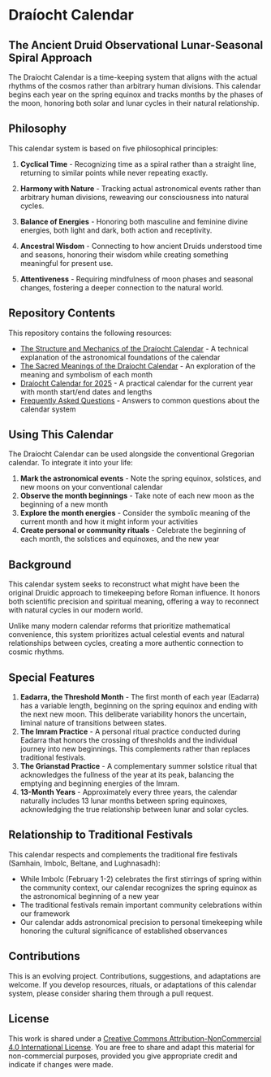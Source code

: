 # Draíocht Calendar

## The Ancient Druid Observational Lunar-Seasonal Spiral Approach

The Draíocht Calendar is a time-keeping system that aligns with the actual rhythms of the cosmos rather than arbitrary human divisions. This calendar begins each year on the spring equinox and tracks months by the phases of the moon, honoring both solar and lunar cycles in their natural relationship.


## Philosophy

This calendar system is based on five philosophical principles:

1. **Cyclical Time** - Recognizing time as a spiral rather than a straight line, returning to similar points while never repeating exactly.

2. **Harmony with Nature** - Tracking actual astronomical events rather than arbitrary human divisions, reweaving our consciousness into natural cycles.

3. **Balance of Energies** - Honoring both masculine and feminine divine energies, both light and dark, both action and receptivity.

4. **Ancestral Wisdom** - Connecting to how ancient Druids understood time and seasons, honoring their wisdom while creating something meaningful for present use.

5. **Attentiveness** - Requiring mindfulness of moon phases and seasonal changes, fostering a deeper connection to the natural world.


## Repository Contents

This repository contains the following resources:

- [The Structure and Mechanics of the Draíocht Calendar](draiocht-calendar-mechanics.md) - A technical explanation of the astronomical foundations of the calendar
- [The Sacred Meanings of the Draíocht Calendar](draiocht-month-meanings.md) - An exploration of the meaning and symbolism of each month
- [Draíocht Calendar for 2025](draiocht-calendar-2025.md) - A practical calendar for the current year with month start/end dates and lengths
- [Frequently Asked Questions](draiocht-calendar-faq.md) - Answers to common questions about the calendar system


## Using This Calendar

The Draíocht Calendar can be used alongside the conventional Gregorian calendar. To integrate it into your life:

1. **Mark the astronomical events** - Note the spring equinox, solstices, and new moons on your conventional calendar
2. **Observe the month beginnings** - Take note of each new moon as the beginning of a new month
3. **Explore the month energies** - Consider the symbolic meaning of the current month and how it might inform your activities
4. **Create personal or community rituals** - Celebrate the beginning of each month, the solstices and equinoxes, and the new year


## Background

This calendar system seeks to reconstruct what might have been the original Druidic approach to timekeeping before Roman influence. It honors both scientific precision and spiritual meaning, offering a way to reconnect with natural cycles in our modern world.

Unlike many modern calendar reforms that prioritize mathematical convenience, this system prioritizes actual celestial events and natural relationships between cycles, creating a more authentic connection to cosmic rhythms.


## Special Features

1. **Eadarra, the Threshold Month** - The first month of each year (Eadarra) has a variable length, beginning on the spring equinox and ending with the next new moon. This deliberate variability honors the uncertain, liminal nature of transitions between states.
2. **The Imram Practice** - A personal ritual practice conducted during Eadarra that honors the crossing of thresholds and the individual journey into new beginnings. This complements rather than replaces traditional festivals.
3. **The Grianstad Practice** - A complementary summer solstice ritual that acknowledges the fullness of the year at its peak, balancing the emptying and beginning energies of the Imram.
4. **13-Month Years** - Approximately every three years, the calendar naturally includes 13 lunar months between spring equinoxes, acknowledging the true relationship between lunar and solar cycles.


## Relationship to Traditional Festivals

This calendar respects and complements the traditional fire festivals (Samhain, Imbolc, Beltane, and Lughnasadh):

* While Imbolc (February 1-2) celebrates the first stirrings of spring within the community context, our calendar recognizes the spring equinox as the astronomical beginning of a new year
* The traditional festivals remain important community celebrations within our framework
* Our calendar adds astronomical precision to personal timekeeping while honoring the cultural significance of established observances


## Contributions

This is an evolving project. Contributions, suggestions, and adaptations are welcome. If you develop resources, rituals, or adaptations of this calendar system, please consider sharing them through a pull request.


## License

This work is shared under a [Creative Commons Attribution-NonCommercial 4.0 International License](https://creativecommons.org/licenses/by-nc/4.0/). You are free to share and adapt this material for non-commercial purposes, provided you give appropriate credit and indicate if changes were made.
